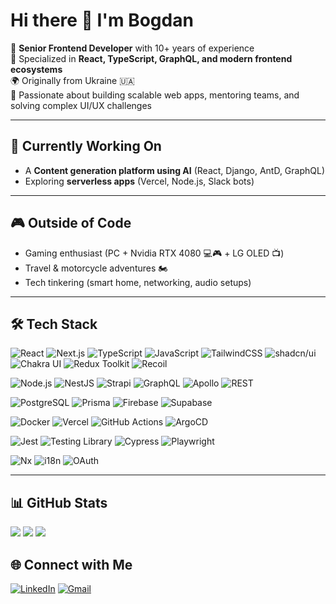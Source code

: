 # Hi there 👋 I'm Bogdan  

🚀 **Senior Frontend Developer** with 10+ years of experience  
🎯 Specialized in **React, TypeScript, GraphQL, and modern frontend ecosystems**  
🌍 Originally from Ukraine 🇺🇦  
🤝 Passionate about building scalable web apps, mentoring teams, and solving complex UI/UX challenges  

---

## 🔭 Currently Working On
- A **Content generation platform using AI** (React, Django, AntD, GraphQL)  
- Exploring **serverless apps** (Vercel, Node.js, Slack bots)  

---

## 🎮 Outside of Code
- Gaming enthusiast (PC + Nvidia RTX 4080 💻🎮 + LG OLED 📺)  
- Travel & motorcycle adventures 🏍️  
- Tech tinkering (smart home, networking, audio setups)  

---

## 🛠️ Tech Stack

![React](https://img.shields.io/badge/React-20232A?style=for-the-badge&logo=react&logoColor=61DAFB)
![Next.js](https://img.shields.io/badge/Next.js-000000?style=for-the-badge&logo=next.js&logoColor=white)
![TypeScript](https://img.shields.io/badge/TypeScript-3178C6?style=for-the-badge&logo=typescript&logoColor=white)
![JavaScript](https://img.shields.io/badge/JavaScript-F7DF1E?style=for-the-badge&logo=javascript&logoColor=black)
![TailwindCSS](https://img.shields.io/badge/TailwindCSS-06B6D4?style=for-the-badge&logo=tailwindcss&logoColor=white)
![shadcn/ui](https://img.shields.io/badge/shadcn/ui-000000?style=for-the-badge&logo=radix-ui&logoColor=white)
![Chakra UI](https://img.shields.io/badge/Chakra%20UI-319795?style=for-the-badge&logo=chakraui&logoColor=white)
![Redux Toolkit](https://img.shields.io/badge/Redux%20Toolkit-764ABC?style=for-the-badge&logo=redux&logoColor=white)
![Recoil](https://img.shields.io/badge/Recoil-3578E5?style=for-the-badge&logo=recoil&logoColor=white)

![Node.js](https://img.shields.io/badge/Node.js-339933?style=for-the-badge&logo=node.js&logoColor=white)
![NestJS](https://img.shields.io/badge/NestJS-E0234E?style=for-the-badge&logo=nestjs&logoColor=white)
![Strapi](https://img.shields.io/badge/Strapi-2F2E8B?style=for-the-badge&logo=strapi&logoColor=white)
![GraphQL](https://img.shields.io/badge/GraphQL-E10098?style=for-the-badge&logo=graphql&logoColor=white)
![Apollo](https://img.shields.io/badge/Apollo%20GraphQL-311C87?style=for-the-badge&logo=apollo-graphql&logoColor=white)
![REST](https://img.shields.io/badge/REST-02569B?style=for-the-badge&logo=swagger&logoColor=white)

![PostgreSQL](https://img.shields.io/badge/PostgreSQL-4169E1?style=for-the-badge&logo=postgresql&logoColor=white)
![Prisma](https://img.shields.io/badge/Prisma-2D3748?style=for-the-badge&logo=prisma&logoColor=white)
![Firebase](https://img.shields.io/badge/Firebase-FFCA28?style=for-the-badge&logo=firebase&logoColor=black)
![Supabase](https://img.shields.io/badge/Supabase-3ECF8E?style=for-the-badge&logo=supabase&logoColor=white)

![Docker](https://img.shields.io/badge/Docker-2496ED?style=for-the-badge&logo=docker&logoColor=white)
![Vercel](https://img.shields.io/badge/Vercel-000000?style=for-the-badge&logo=vercel&logoColor=white)
![GitHub Actions](https://img.shields.io/badge/GitHub%20Actions-2088FF?style=for-the-badge&logo=github-actions&logoColor=white)
![ArgoCD](https://img.shields.io/badge/ArgoCD-EF7B4D?style=for-the-badge&logo=argo&logoColor=white)

![Jest](https://img.shields.io/badge/Jest-C21325?style=for-the-badge&logo=jest&logoColor=white)
![Testing Library](https://img.shields.io/badge/Testing%20Library-E33332?style=for-the-badge&logo=testing-library&logoColor=white)
![Cypress](https://img.shields.io/badge/Cypress-17202C?style=for-the-badge&logo=cypress&logoColor=white)
![Playwright](https://img.shields.io/badge/Playwright-2EAD33?style=for-the-badge&logo=playwright&logoColor=white)

![Nx](https://img.shields.io/badge/Nx-143055?style=for-the-badge&logo=nx&logoColor=white)
![i18n](https://img.shields.io/badge/i18n-26A69A?style=for-the-badge&logo=google-translate&logoColor=white)
![OAuth](https://img.shields.io/badge/OAuth-3C3C3D?style=for-the-badge&logo=auth0&logoColor=white)


---

## 📊 GitHub Stats

![](https://github-readme-stats.vercel.app/api?username=YOUR_USERNAME&show_icons=true&theme=tokyonight&hide_border=false&include_all_commits=true&count_private=true)
![](https://github-readme-streak-stats.herokuapp.com/?user=YOUR_USERNAME&theme=tokyonight&hide_border=false)
![](https://github-readme-stats.vercel.app/api/top-langs/?username=YOUR_USERNAME&theme=tokyonight&hide_border=false&layout=compact)


## 🌐 Connect with Me
[![LinkedIn](https://img.shields.io/badge/LinkedIn-blue?style=flat-square&logo=linkedin)]([https://www.linkedin.com/in/YOUR_LINKEDIN](https://www.linkedin.com/in/bogmw/))  
[![Gmail](https://img.shields.io/badge/Gmail-D14836?style=for-the-badge&logo=gmail&logoColor=white)](mailto:bogmw.it@gmail.com)  

